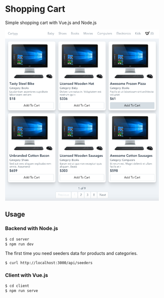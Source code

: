 # Shopping Cart

Simple shopping cart with Vue.js and Node.js

![](screenshot.png)

## Usage

### Backend with Node.js

```shell
$ cd server
$ npm run dev
```

The first time you need seeders data for products and categories.

```shell
$ curl http://localhost:3000/api/seeders
```

### Client with Vue.js

```shell
$ cd client
$ npm run serve
```